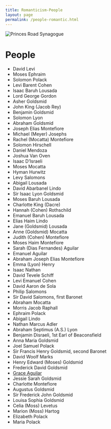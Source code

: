 ```yaml
---
title: Romanticism-People
layout: page
permalink: /people-romantic.html
---
```


<style>

img {
     max-width: 100%;
     height: auto;
}
table {
  border-spacing: 0px;}

th, td {
  padding: 5px 30px 5px 10px;
  border-spacing: 0px;
  font-size: 90%;
  margin: 0px;}

</style>


<div class=img>
<img src="objects/princes-road2.jpg"
     alt="Princes Road Synagogue" style="float: left; margin-right: 10px; padding-bottom:20px;"
      />  
</div>

&nbsp;
&nbsp;
<br>

# People

<!-----

Yay, no errors, warnings, or alerts!

Conversion time: 0.483 seconds.


Using this Markdown file:

1. Paste this output into your source file.
2. See the notes and action items below regarding this conversion run.
3. Check the rendered output (headings, lists, code blocks, tables) for proper
   formatting and use a linkchecker before you publish this page.

Conversion notes:

* Docs to Markdown version 1.0β33
* Tue Mar 01 2022 07:05:39 GMT-0800 (PST)
* Source doc: romantic-people list
----->




* David Levi
* Moses Ephraim
* Solomon Polack
* Levi Barent Cohen
* Isaac Baruh Lousada
* Lord George Gordon
* Asher Goldsmid
* John King (Jacob Rey)
* Benjamin Goldsmid
* Solomon Lyon
* Abraham Goldsmid
* Joseph Elias Montefiore
* Michael (Meyer) Josephs
* Rachel (Mocatta) Montefiore
* Solomon Hirschell
* Daniel Mendoza
* Joshua Van Oven
* Isaac D’Israeli
* Moses Mocatta
* Hyman Hurwitz
* Levy Salomons
* Abigail Lousada
* David Abarbanel Lindo
* Sir Isaac Lyon Goldsmid
* Moses Baruh Lousada
* Charlotte King (Dacre)
* Hannah (Cohen) Rothschild
* Emanuel Baruh Lousada
* Elias Haim Lindo
* Jane (Goldsmid) Lousada
* Anne (Goldsmid) Mocatta
* Judith (Cohen) Montefiore
* Moses Haim Montefiore
* Sarah (Dias Fernandes) Aguilar
* Emanuel Aguilar
* Abraham Joseph Elias Montefiore
* Emma (Lyon) Henry
* Isaac Nathan
* David Tevele Schiff
* Levi Emanuel Cohen
* David Aaron de Sola
* Philip Salomons
* Sir David Salomons, first Baronet
* Abraham Mocatta
* Morris Jacob Raphall
* Ephraim Polack
* Abigail Lindo
* Nathan Marcus Adler
* Abraham Septimus (A.S.) Lyon
* Benjamin Disraeli, 1st Earl of Beaconsfield
* Anna Maria Goldsmid
* Joel Samuel Polack
* Sir Francis Henry Goldsmid, second Baronet
* David Woolf Marks
* Henry Edward (Moses) Goldsmid
* Frederick David Goldsmid 
* [Grace Aguilar](/grace-aguilar.html)
* Jessie Sarah Goldsmid
* Charlotte Montefiore
* Augustus Goldsmid
* Sir Frederick John Goldsmid
* Louisa Sophia Goldsmid
* Celia (Moss) Levetus 
* Marion (Moss) Hartog
* Elizabeth Polack
* Maria Polack

&nbsp;